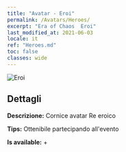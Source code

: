 ```yaml
---
title: "Avatar - Eroi"
permalink: /Avatars/Heroes/
excerpt: "Era of Chaos  Eroi"
last_modified_at: 2021-06-03
locale: it
ref: "Heroes.md"
toc: false
classes: wide
---
```

 ![Eroi](/images/a/avatarFrame_49.png)

## Dettagli

 **Descrizione:** Cornice avatar Re eroico 

 **Tips:** Ottenibile partecipando all'evento 

 **Is available:**  + 

